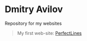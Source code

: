 # Dmitry Avilov
Repository for my websites


>My first web-site: [PerfectLines](dmitryavilov.github.io/github/"Perfectlines.com")
